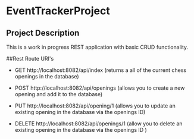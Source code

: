 # EventTrackerProject
## Project Description
This is a work in progress REST application with basic CRUD functionality.

##Rest Route URI's
-  GET http://localhost:8082/api/index (returns a all of the current chess openings in the database)

- POST http://localhost:8082/api/openings (allows you to create a new opening and add it to the database)

- PUT http://localhost:8082/api/opening/1 (allows you to update an existing opening in the database via the openings ID)

- DELETE http://localhost:8082/api/openings/1 (allow you to delete an existing opening in the database via the openings ID )
